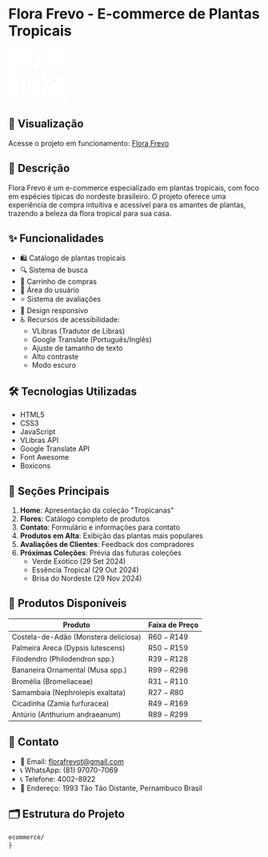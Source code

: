 # Flora Frevo - E-commerce de Plantas Tropicais

![Logo Flora Frevo](imagem/logo.png)

## 📝 Visualização
Acesse o projeto em funcionamento: [Flora Frevo](https://levi985.github.io/ecommerce/)

## 📝 Descrição
Flora Frevo é um e-commerce especializado em plantas tropicais, com foco em espécies típicas do nordeste brasileiro. O projeto oferece uma experiência de compra intuitiva e acessível para os amantes de plantas, trazendo a beleza da flora tropical para sua casa.

## ✨ Funcionalidades

- 🛍️ Catálogo de plantas tropicais
- 🔍 Sistema de busca
- 🛒 Carrinho de compras
- 👤 Área do usuário
- ⭐ Sistema de avaliações
- 📱 Design responsivo
- ♿ Recursos de acessibilidade:
  - VLibras (Tradutor de Libras)
  - Google Translate (Português/Inglês)
  - Ajuste de tamanho de texto
  - Alto contraste
  - Modo escuro

## 🛠️ Tecnologias Utilizadas

- HTML5
- CSS3
- JavaScript
- VLibras API
- Google Translate API
- Font Awesome
- Boxicons

## 🎯 Seções Principais

1. **Home**: Apresentação da coleção "Tropicanas"
2. **Flores**: Catálogo completo de produtos
3. **Contato**: Formulário e informações para contato
4. **Produtos em Alta**: Exibição das plantas mais populares
5. **Avaliações de Clientes**: Feedback dos compradores
6. **Próximas Coleções**: Prévia das futuras coleções
   - Verde Exótico (29 Set 2024)
   - Essência Tropical (29 Out 2024)
   - Brisa do Nordeste (29 Nov 2024)

## 🌿 Produtos Disponíveis

| Produto | Faixa de Preço |
|---------|---------------|
| Costela-de-Adão (Monstera deliciosa) | R$60 - R$149 |
| Palmeira Areca (Dypsis lutescens) | R$50 - R$159 |
| Filodendro (Philodendron spp.) | R$39 - R$128 |
| Bananeira Ornamental (Musa spp.) | R$99 - R$298 |
| Bromélia (Bromeliaceae) | R$31 - R$110 |
| Samambaia (Nephrolepis exaltata) | R$27 - R$80 |
| Cicadinha (Zamia furfuracea) | R$49 - R$169 |
| Antúrio (Anthurium andraeanum) | R$89 - R$299 |

## 📱 Contato

- 📧 Email: florafrevot@gmail.com
- 📞 WhatsApp: (81) 97070-7069
- 📞 Telefone: 4002-8922
- 📍 Endereço: 1993 Tão Tão Distante, Pernambuco Brasil

## 🗂️ Estrutura do Projeto

```
ecommerce/
├
